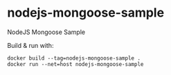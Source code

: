 # nodejs-mongoose-sample
NodeJS Mongoose Sample

Build & run with:

```
docker build --tag=nodejs-mongoose-sample .
docker run --net=host nodejs-mongoose-sample
```
